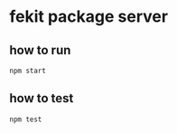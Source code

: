 fekit package server
====================

## how to run

    npm start

## how to test ##

    npm test
